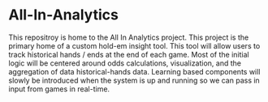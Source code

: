 # All-In-Analytics
This repositroy is home to the All In Analytics project. This project is the primary home of a custom hold-em insight tool. This tool will allow users to track historical hands / ends at the end of each game. Most of the initial logic will be centered around odds calculations, visualization, and the aggregation of data historical-hands data. Learning based components will slowly be introduced when the system is up and running so we can pass in input from games in real-time. 
